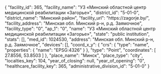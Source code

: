 {
    "facility_id": 365,
    "facility_name": "УЗ «Минский областной центр медицинской реабилитации «Загорье»",
    "district_id": "5-01-0",
    "district_name": "Минский район",
    "facility_url": "https:\/\/zagorje.by\/",
    "facility_address": "Минская обл. Минский р-н, р.д. Заямочное",
    "facility_type": "0",
    "ap_1": "0",
    "name": "УЗ «Минский областной центр медицинской реабилитации «Загорье»",
    "state": "public institution",
    "stats": [],
    "med_id": 1024530,
    "address": "Минская обл. Минский р-н, р.д. Заямочное",
    "devices": [],
    "coord_x_y": {
        "crs": {
            "type": "name",
            "properties": {
                "name": "EPSG:4326"
            }
        },
        "type": "Point",
        "coordinates": [
            27.8556,
            53.8503
        ]
    },
    "place_name": "Минск",
    "place_type": "city",
    "localties_key": 104,
    "year_of_closing": null,
    "year_of_opening": "0",
    "healthcare_facility_key": 365,
    "administrative_division_id": "5-01-0"
}